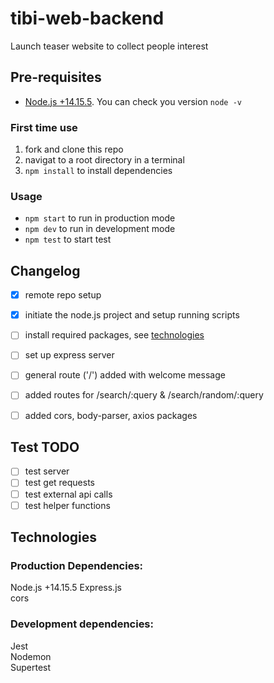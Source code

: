 # tibi-web-backend
Launch teaser website to collect people interest

## Pre-requisites
- [Node.js +14.15.5](https://nodejs.org/en/).  You can check you version ```node -v```


### First time use 
1. fork and clone this repo
2. navigat to a root directory in a terminal
3. ```npm install``` to install dependencies

### Usage 
+ ```npm start``` to run in production mode
+ ```npm dev``` to run in development mode
+ ```npm test``` to start test



## Changelog
- [x] remote repo setup 
- [x] initiate the node.js project and setup running scripts
- [ ] install required packages, see [technologies](#technologies)
- [ ] set up express server 
- [ ] general route ('/') added with welcome message
- [ ] added routes for /search/:query & /search/random/:query
- [ ] added cors, body-parser, axios packages



## Test TODO 
- [ ] test server
- [ ] test get requests
- [ ] test external api calls
- [ ] test helper functions

## Technologies
### Production Dependencies:
Node.js +14.15.5 
Express.js  
cors  


### Development dependencies: 
Jest  
Nodemon  
Supertest  